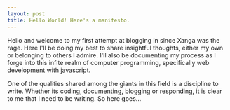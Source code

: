 ```yaml
---
layout: post
title: Hello World! Here's a manifesto.
---
```

Hello and welcome to my first attempt at blogging in since Xanga was the rage. Here I'll be doing my best to share insightful thoughts, either my own or belonging to others I admire. I'll also be documenting my process as I forge into this infite realm of computer programming, specifically web development with javascript.

One of the qualities shared among the giants in this field is a discipline to write. Whether its coding, documenting, blogging or responding, it is clear to me that I need to be writing. So here goes...
